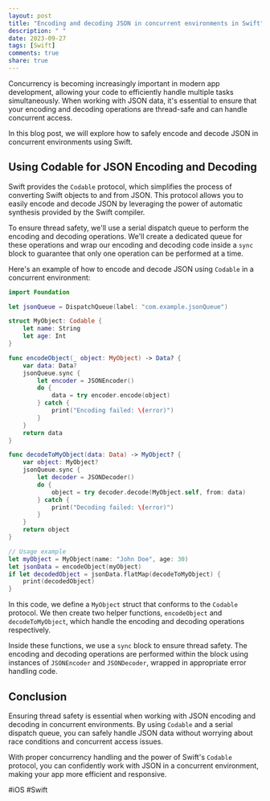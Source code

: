 ```yaml
---
layout: post
title: "Encoding and decoding JSON in concurrent environments in Swift"
description: " "
date: 2023-09-27
tags: [Swift]
comments: true
share: true
---
```


Concurrency is becoming increasingly important in modern app development, allowing your code to efficiently handle multiple tasks simultaneously. When working with JSON data, it's essential to ensure that your encoding and decoding operations are thread-safe and can handle concurrent access.

In this blog post, we will explore how to safely encode and decode JSON in concurrent environments using Swift.

## Using Codable for JSON Encoding and Decoding

Swift provides the `Codable` protocol, which simplifies the process of converting Swift objects to and from JSON. This protocol allows you to easily encode and decode JSON by leveraging the power of automatic synthesis provided by the Swift compiler.

To ensure thread safety, we'll use a serial dispatch queue to perform the encoding and decoding operations. We'll create a dedicated queue for these operations and wrap our encoding and decoding code inside a `sync` block to guarantee that only one operation can be performed at a time.

Here's an example of how to encode and decode JSON using `Codable` in a concurrent environment:

```swift
import Foundation

let jsonQueue = DispatchQueue(label: "com.example.jsonQueue")

struct MyObject: Codable {
    let name: String
    let age: Int
}

func encodeObject(_ object: MyObject) -> Data? {
    var data: Data?
    jsonQueue.sync {
        let encoder = JSONEncoder()
        do {
            data = try encoder.encode(object)
        } catch {
            print("Encoding failed: \(error)")
        }
    }
    return data
}

func decodeToMyObject(data: Data) -> MyObject? {
    var object: MyObject?
    jsonQueue.sync {
        let decoder = JSONDecoder()
        do {
            object = try decoder.decode(MyObject.self, from: data)
        } catch {
            print("Decoding failed: \(error)")
        }
    }
    return object
}

// Usage example
let myObject = MyObject(name: "John Doe", age: 30)
let jsonData = encodeObject(myObject)
if let decodedObject = jsonData.flatMap(decodeToMyObject) {
    print(decodedObject)
}
```

In this code, we define a `MyObject` struct that conforms to the `Codable` protocol. We then create two helper functions, `encodeObject` and `decodeToMyObject`, which handle the encoding and decoding operations respectively.

Inside these functions, we use a `sync` block to ensure thread safety. The encoding and decoding operations are performed within the block using instances of `JSONEncoder` and `JSONDecoder`, wrapped in appropriate error handling code.

## Conclusion

Ensuring thread safety is essential when working with JSON encoding and decoding in concurrent environments. By using `Codable` and a serial dispatch queue, you can safely handle JSON data without worrying about race conditions and concurrent access issues.

With proper concurrency handling and the power of Swift's `Codable` protocol, you can confidently work with JSON in a concurrent environment, making your app more efficient and responsive.

#iOS #Swift